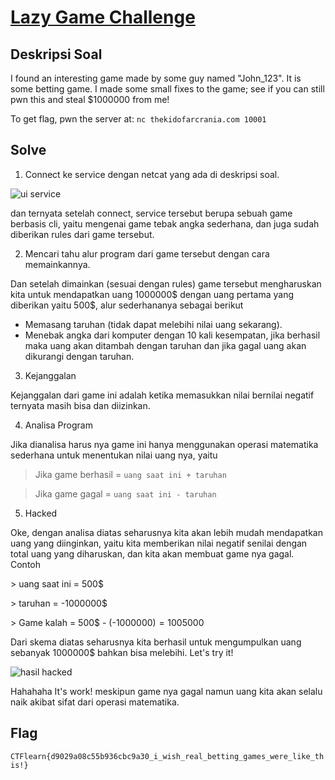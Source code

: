 # [Lazy Game Challenge](https://ctflearn.com/challenge/691)

## Deskripsi Soal

I found an interesting game made by some guy named "John_123". It is some betting game. I made some small fixes to the game; see if you can still pwn this and steal $1000000 from me!

To get flag, pwn the server at: `nc thekidofarcrania.com 10001`

## Solve

1. Connect ke service dengan netcat yang ada di deskripsi soal.

![ui service](https://i.ibb.co/9gtnx4K/image.png)

dan ternyata setelah connect, service tersebut berupa sebuah game berbasis cli, yaitu mengenai game tebak angka sederhana, dan juga sudah diberikan rules dari game tersebut.

2. Mencari tahu alur program dari game tersebut dengan cara memainkannya.

Dan setelah dimainkan (sesuai dengan rules) game tersebut mengharuskan kita untuk mendapatkan uang 1000000$ dengan uang pertama yang diberikan yaitu 500$, alur sederhananya sebagai berikut

- Memasang taruhan (tidak dapat melebihi nilai uang sekarang).
- Menebak angka dari komputer dengan 10 kali kesempatan, jika berhasil maka uang akan ditambah dengan taruhan dan jika gagal uang akan dikurangi dengan taruhan.

3. Kejanggalan

Kejanggalan dari game ini adalah ketika memasukkan nilai bernilai negatif ternyata masih bisa dan diizinkan.

4. Analisa Program

Jika dianalisa harus nya game ini hanya menggunakan operasi matematika sederhana untuk menentukan nilai uang nya, yaitu

> Jika game berhasil = `uang saat ini + taruhan`

> Jika game gagal = `uang saat ini - taruhan`

5. Hacked

Oke, dengan analisa diatas seharusnya kita akan lebih mudah mendapatkan uang yang diinginkan, yaitu kita memberikan nilai negatif senilai dengan total uang yang diharuskan, dan kita akan membuat game nya gagal. Contoh

\> uang saat ini = 500$

\> taruhan = -1000000$

\> Game kalah = 500$ - (-1000000$) = 1005000$

Dari skema diatas seharusnya kita berhasil untuk mengumpulkan uang sebanyak 1000000$ bahkan bisa melebihi. Let's try it!

![hasil hacked](https://i.ibb.co/jhNhQ8x/image.png)

Hahahaha It's work! meskipun game nya gagal namun uang kita akan selalu naik akibat sifat dari operasi matematika.

## Flag

`CTFlearn{d9029a08c55b936cbc9a30_i_wish_real_betting_games_were_like_this!}`
